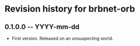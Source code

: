 # Revision history for brbnet-orb

## 0.1.0.0 -- YYYY-mm-dd

* First version. Released on an unsuspecting world.
